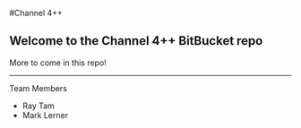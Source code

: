 #Channel 4++

Welcome to the Channel 4++ BitBucket repo
-----------------------------------------

More to come in this repo!

---

Team Members
 - Ray Tam
 - Mark Lerner
